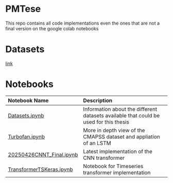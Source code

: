 # PMTese
This repo contains all code implementations even the ones that are not a final version on the google colab notebooks

# Datasets
[link](https://github.com/kokikwbt/predictive-maintenance/tree/main)

# Notebooks 
| Notebook Name | Description |
|:-------------------------------------------------------------------|:------------|
| [Datasets.ipynb](\notebooks\DatasetOverview\Datasets.ipynb)              |  Information about the different datasets available that could be used for this thesis           |
| [Turbofan.ipynb](\notebooks\LSTM\Turbofan.ipynb)              | More in depth view of the CMAPSS dataset and appliation of an LSTM           |
|  [20250426CNNT_Final.ipynb](notebooks\Transformer\Convolutional\20250426CNNT_Final.ipynb)             |     Latest implementation of the CNN transformer        |
|  [TransformerTSKeras.ipynb](notebooks\Transformer\Simple\TransformerTSKeras.ipynb)             |     Notebook for Timeseries transformer implementation         |

